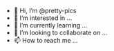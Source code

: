 - 👋 Hi, I’m @pretty-pics
- 👀 I’m interested in ...
- 🌱 I’m currently learning ...
- 💞️ I’m looking to collaborate on ...
- 📫 How to reach me ...

<!---
pretty-pics/pretty-pics is a ✨ special ✨ repository because its `README.md` (this file) appears on your GitHub profile.
You can click the Preview link to take a look at your changes.
--->
